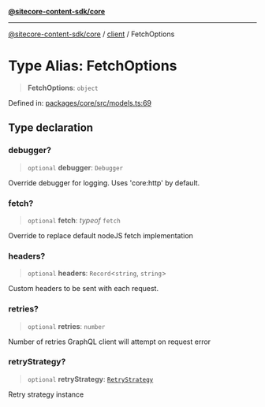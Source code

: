 [**@sitecore-content-sdk/core**](../../README.md)

***

[@sitecore-content-sdk/core](../../README.md) / [client](../README.md) / FetchOptions

# Type Alias: FetchOptions

> **FetchOptions**: `object`

Defined in: [packages/core/src/models.ts:69](https://github.com/Sitecore/content-sdk/blob/83cb65a3c972c72b48c373cdf1da3de357f70681/packages/core/src/models.ts#L69)

## Type declaration

### debugger?

> `optional` **debugger**: `Debugger`

Override debugger for logging. Uses 'core:http' by default.

### fetch?

> `optional` **fetch**: *typeof* `fetch`

Override to replace default nodeJS fetch implementation

### headers?

> `optional` **headers**: `Record`\<`string`, `string`\>

Custom headers to be sent with each request.

### retries?

> `optional` **retries**: `number`

Number of retries GraphQL client will attempt on request error

### retryStrategy?

> `optional` **retryStrategy**: [`RetryStrategy`](../../index/interfaces/RetryStrategy.md)

Retry strategy instance
